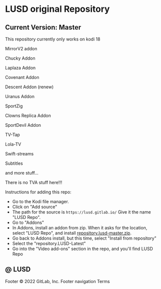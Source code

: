 # LUSD  original Repository 
## Current Version: Master

This repository currently only works on kodi 18



MirrorV2 addon

Chucky Addon

Laplaza Addon

Covenant Addon 

Descent Addon (renew)

Uranus Addon

SportZig

Clowns Replica Addon

SportDevil Addon

TV-Tap

Lola-TV

Swift-streams

Subtitles

and more stuff...

There is no TVA stuff here!!!

Instructions for adding this repo:

<p align="left">
  <ul>
    <li>Go to the Kodi file manager.</li>
    <li>Click on "Add source"</li>
    <li>The path for the source is <code>https://lusd.gitlab.io/</code> Give it the name "LUSD Repo".</li>
    <li>Go to "Addons"</li>
    <li>In Addons, install an addon from zip.  When it asks for the location, select "LUSD Repo", and install <a href="repository-LUSD-Latest.zip">repository.lusd-master.zip</a>.</li>
    <li>Go back to Addons install, but this time, select "Install from repository"</li>
    <li>Select the "repository.LUSD-Latest"</li>
    <li>Go into the "Video add-ons" section in the repo, and you'll find LUSD Repo</li>
  </ul>
</p>

## @ LUSD











Footer
© 2022 GitLab, Inc.
Footer navigation
Terms
